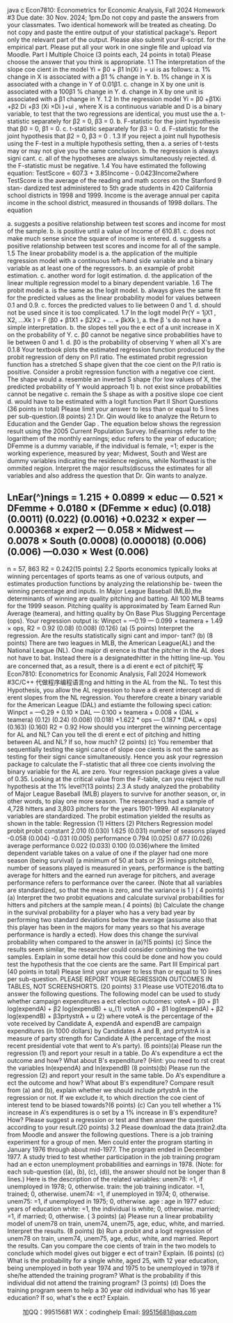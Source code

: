 java c
Econ7810:   Econometrics   for   Economic   Analysis,   Fall   2024
Homework   #3
Due   date:      30   Nov.      2024;   1pm.Do   not   copy   and   paste   the   answers   from   your   classmates. Two identical   homework    will   be   treated   as   cheating. Do not    copy   and   paste   the   entire   output   of   your   statistical   package's.   Report   only   the   relevant part   of the   output.    Please   also   submit   your R-script. for   the   empirical   part.   Please   put   all   your   work   in   one   single file   and   upload   via   Moodle.
Part   I
Multiple   Choice   (3   points   each,   24   points   in   total)
Please   choose   the   answer   that   you   think   is   appropriate.
1.1   The   interpretation   of   the   slope   coe         cient   in   the   model   Yi      =   β0    + β1   ln(Xi   )   =   ui      is   as follows:
a.    1%   change   in   X   is   associated   with   a   β1   %   change   in   Y.
b.    1%   change   in   X   is   associated   with   a   change   in   Y   of 0.01β1.
c.   change   in   X   by   one   unit   is   associated   with   a   100β1   %   change   in   Y.
d.   change   in   X   by   one   unit   is   associated   with   a   β1    change   in   Y.
1.2 In   the   regression   model   Yi      = β0 +β1Xi   +β2   Di   +β3   (Xi   ×Di   )+ui   , where   X   is   a   continuous variable   and   D   is   a   binary   variable,   to   test   that   the   two   regressions   are   identical,   you   must   use   the
a.   t-statistic   separately   for   β2    = 0,   β3    = 0.
b.   F-statistic   for   the   joint   hypothesis   that   β0    =   0,   β1    =   0.
c.   t-statistic   separately   for   β3    = 0.
d.   F-statistic   for   the   joint   hypothesis   that   β2    = 0,   β3    = 0   .
1.3   If   you   reject   a   joint   null   hypothesis   using   the   F-test   in   a   multiple   hypothesis   setting,   then
a.   a   series   of t-tests   may   or   may   not   give   you   the   same   conclusion.
b.   the   regression   is   always   signi    cant.
c.   all   of the   hypotheses   are   always   simultaneously   rejected.
d.   the   F-statistic   must   be   negative.
1.4   You   have   estimated   the   following   equation:
TestScore   = 607.3 + 3.85Income   - 0.0423Income2where   TestScore   is   the   average   of   the   reading   and   math   scores   on   the   Stanford   9   stan-   dardized   test   administered   to   5th   grade   students   in   420   California   school   districts   in   1998   and   1999.   Income   is   the   average   annual   per   capita   income   in   the   school   district,   measured   in   thousands   of   1998   dollars.   The   equation


a.   suggests   a   positive   relationship   between   test   scores   and   income   for   most   of the   sample.
b.   is   positive   until   a   value   of Income   of 610.81.
c.   does   not   make   much   sense   since   the   square   of income   is   entered.
d.   suggests   a   positive   relationship   between   test   scores   and   income   for   all   of the   sample.
1.5   The   linear   probability   model   is
a.   the application of   the multiple regression model with a continuous left-hand side variable   and   a   binary   variable   as   at   least   one   of the   regressors.
b.   an   example   of   probit   estimation.
c.   another   word   for   logit   estimation.
d.   the   application   of the   linear   multiple   regression   model   to   a   binary   dependent   variable.
1.6   The   probit   model
a.   is   the   same   as   the   logit   model.
b.      always   gives   the   same fit   for   the   predicted   values   as   the   linear   probability   model   for   values   between   0.1   and   0.9.
c.   forces   the   predicted   values   to   lie   between   0   and   1.
d.   should   not   be   used   since   it   is   too   complicated.
1.7 In   the   logit   model   Pr(Y   =   1jX1   ,   X2, ...Xk   ) =   F   (β0    + β1X1    + β2X2   + ... + βkXk   ),
a.   the   β   's   do   not   have   a   simple   interpretation.
b.   the   slopes   tell   you   the   e    ect   of a   unit   increase   in   X   on   the   probability   of Y.
c.   β0    cannot   be   negative   since   probabilities   have   to   lie   between   0   and   1.
d.   β0    is   the   probability   of   observing   Y   when   all   X's   are   0.1.8 Your textbook plots the estimated regression function produced by the probit regression   of deny on P/I ratio.    The estimated probit regression function   has   a   stretched      S       shape given   that   the   coe         cient   on   the   P/I   ratio   is   positive.    Consider   a   probit   regression   function   with   a negative   coe       cient.    The   shape   would
a.   resemble an inverted    S       shape   (for low values of   X, the predicted probability of   Y would   approach   1)
b.   not   exist   since   probabilities   cannot   be   negative
c.   remain   the      S      shape   as   with   a   positive   slope   coe       cient
d.   would   have   to   be   estimated   with   a   logit   function
Part   II
Short   Questions   (36 points   in   total)
Please   limit   your   answer   to   less   than   or   equal   to   5   lines   per   sub-question.(8   points)   2.1   Dr.      Qin   would   like   to   analyze   the      Return   to   Education   and   the   Gender   Gap   .       The   equation   below   shows   the   regression   result   using   the   2005   Current   Population   Survey.       lnEearnings    refer   to   the   logarithem   of   the   monthly   earnings;    educ    refers   to   the   year   of   education;   DFemme   is   a   dummy   variable,   if   the   individual   is   female,   =1;   exper   is the   working   experience,   measured   by   year;   Midwest,   South   and   West   are   dummy   variables   indicating   the   residence   regions,   while   Northeast   is   the   ommited   region.   Interpret   the   major   results(discuss the estimates for all variables and also   address   the   question   that   Dr.    Qin wants   to   analyze.


LnEar(^)nings         =       1.215 + 0.0899   × educ   — 0.521   × DFemme   + 0.0180   ×   (DFemme   × educ)
(0.018)      (0.0011)                                       (0.022)                                                (0.0016)
+0.0232   × exper   — 0.000368   × exper2    — 0.058   × Midwest — 0.0078   × South   (0.0008)                                       (0.000018)                                                                (0.006)                                                    (0.006)
—0.030   × West   (0.006)
-
n   = 57,   863   R2      =   0.242(15   points)   2.2   Sports   economics typically   looks   at winning   percentages   of sports teams   as   one   of various   outputs,   and   estimates   production   functions   by   analyzing   the   relationship   be-   tween   the   winning   percentage   and   inputs.   In   Major   League   Baseball   (MLB),the   determinants of winning are quality pitching and batting.    All   100 MLB teams for   the   1999   season.    Pitching quality   is   approximated   by      Team   Earned   Run   Average         (teamera),    and   hitting   quality   by On   Base   Plus   Slugging   Percentage       (ops).   Your   regression   output   is:
Winpct       =          —0.19 — 0.099   × teamera + 1.49   × ops,    R2    = 0.92 (0.08)       (0.008)                                             (0.126)
(a)   (5   points)   Interpret   the   regression.   Are   the   results   statistically   signi      cant   and   impor-   tant?
(b)   (8   points)   There   are   two   leagues   in   MLB,   the   American   League(AL)   and   the   National   League   (NL).   One   major   di    erence   is   that   the   pitcher   in   the   AL   does   not   have   to   bat.
Instead   there   is   a      designatedhitter      in   the   hitting   line-up.   You   are   concerned   that,   as   a   result,   there   is   a   di      erent   e      ect   of   pitchi代 写Econ7810: Econometrics for Economic Analysis, Fall 2024 Homework #3C/C++
代做程序编程语言ng   and   hitting   in   the   AL   from   the   NL.   To   test   this Hypothesis,   you   allow   the   AL   regression   to   have   a   di    erent   intercept   and   di    erent   slopes
from   the   NL   regression.   You   therefore   create   a   binary   variable   for   the   American   League   (DAL)   and   estiamte   the   following   speci      cation:
Winpct         =          —0.29 + 0.10   × DAL   — 0.100   × teamera   + 0.008   × (DAL   × teamera)   (0.12)      (0.24)                                  (0.008)                                              (0.018)
+1.622 * ops — 0.187 * (DAL   × ops) (0.163)                                 (0.160)               R2    = 0.92
How should you interpret the winning percentage for AL and NL? Can you tell the di    erent   e    ect   of pitching   and   hitting   between   AL   and   NL?   If so,   how   much?
(2   points)   (c)   You   remember   that   sequentially   testing   the   signi    cance   of slope   coe       cients   is   not   the   same   as   testing   for their   signi    cance   simultaneously.    Hence   you   ask   your   regression   package   to   calculate   the   F-statistic   that   all   three   coe         cients   involving   the   binary   variable   for the   AL   are   zero.   Your   regression   package   gives   a   value   of   0.35.    Looking   at   the   critical   value   from   the   F-table,   can   you   reject   the   null   hypothesis   at   the   1%   level?(13   points)   2.3   A   study   analyzed   the   probability   of   Major   League   Baseball   (MLB)   players to      survive      for   another   season,   or,   in   other   words,   to   play   one   more   season.   The   researchers   had   a   sample   of   4,728   hitters   and   3,803   pitchers   for   the   years   1901-1999.      All   explanatory   variables   are   standardized.   The   probit   estimation   yielded   the   results   as   shown   in   the   table:
Regression
(1) Hitters
(2) Pitchers
Regression   model
probit
probit
constant
2.010      (0.030)
1.625      (0.031)
number of   seasons played
-0.058      (0.004)
-0.031    (0.005)
performance
0.794      (0.025)
0.677      (0.026)
average performance
0.022      (0.033)
0.100      (0.036)where   the   limited   dependent   variable   takes   on   a   value   of   one   if   the   player   had   one   more   season   (being   survival)   (a   minimum   of   50   at   bats   or   25   innings   pitched),   number   of   seasons   played is measured in years,   performance   is   the   batting   average   for   hitters   and   the   earned   run   average   for   pitchers,   and   average   performance   refers   to   performance   over   the   career.      (Note   that   all   variables   are   standardized,   so   that   the   mean   is   zero,   and   the   variance   is   1   )
(   4   points)   (a)   Interpret   the   two   probit   equations   and   calculate   survival   probabilities   for hitters   and   pitchers   at   the   sample   mean.(   4   points)   (b)   Calculate   the   change   in   the   survival   probability   for   a   player   who   has   a   very   bad   year   by   performing   two   standard   deviations   below   the   average   (assume   also   that   this   player   has   been   in   the   majors   for   many   years   so   that   his   average   performance   is   hardly   a    ected).    How does this change the   survival   probability   when   compared   to   the   answer   in   (a)?(5   points)   (c)   Since   the   results   seem   similar,   the   researcher   could   consider   combining   the   two   samples.       Explain   in   some   detail   how   this   could   be   done    and   how   you   could   test   the   hypothesis   that   the   coe       cients   are   the   same.
Part   III
Empirical   part   (40   points   in total)
Please limit your answer to less than   or equal to   10 lines   per sub-question.    PLEASE REPORT   YOUR   REGRESSION   OUTCOMES   IN   TABLES,   NOT   SCREENSHORTS.
(20 points) 3.1 Please use   VOTE2016.dta   to   answer   the   following   questions.    The following   model   can   be   used   to   study   whether   campaign   expenditures   a    ect   election   outcomes:
voteA   = β0    + β1   log(expendA) + β2   log(expendB) + u_(1)
voteA   = β0   + β1   log(expendA) + β2   log(expendB) + β3prtystrA   + u   (2)
where voteA is the percentage of   the vote received by Candidate   A,   expendA   and   expendB   are   campaign   expenditures   (in   1000   dollars)   by   Candidates   A   and   B,   and prtystrA   is   a   measure   of   party   strength   for   Candidate   A   (the   percentage   of the   most   recent   presidential   vote   that   went   to   A's   party).
(6   points)(a)   Please   run   the   regression    (1)    and   report   your   result   in    a   table.       Do    A's   expenditure   a    ect   the   outcome   and   how?    What   about   B's   expenditure?    (Hint:    you   need   to
rst   creat   the   variables   ln(expendA)   and   ln(expendB)
(8   points)(b)   Please   run   the   regression   (2)   and   report   your   result   in   the   same   table.    Do   A's   expenditure   a    ect   the   outcome   and   how?    What   about   B's   expenditure?    Compare   result
from   (a)   and   (b),   explain   whether   we   should   include   prtystrA   in   the   regression   or   not.   If   we exclude   it,   to   which   direction   the   coe       cient   of interest   tend   to   be   biased   towards?(6   points)   (c)   Can   you   tell   whether   a   1%   increase   in   A's   expenditures   is   o    set   by    a   1%   increase   in   B's   expenditure?    How?    Please   suggest   a   regression   or   test   and   then   answer   the   question   according   to   your   result.(20 points) 3.2 Please download the data   jtrain2.dta from Moodle and   answer   the   following   questions.       There    is    a   job    training   experiment   for    a   group   of   men.       Men    could    enter    the   program   starting   in   January   1976 through   about   mid-1977.   The   program   ended   in   December   1977.    A   study   tried   to   test   whether   participation   in   the   job   training   program   had   an   e      ecton   unemployment   probabilities   and   earnings   in   1978.    (Note:    for   each   sub-question   ((a),   (b),   (c),   (d)),   the   answer   should   not   be   longer   than   8   lines.)   Here   is   the   description   of the   related   variables:
unem78:   =1,   if unemployed   in   1978;   0,   otherwise.
train:   the   job   training   indicator.   =1, trained;   0,   otherwise.   unem74:   =1,   if unemployed   in   1974;   0,   otherwise.
unem75:   =1,   if unemployed   in   1975;   0,   otherwise.   age   :   age   in   1977
educ:   years   of education
white:   =1,   the   individual   is   white;   0,   otherwise.   married;   =1,   if   married;   0,   otherwise.
( 3 points)   (a) Please   run   a   linear   probability   model   of   unem78 on   train, unem74, unem75, age,   educ,   white,   and   married.   Interpret   the   results.
(8   points)   (b)   Run   a probit   and   a   logit   regression   of unem78   on   train,   unem74,   unem75,   age,   educ, white,   and married.    Report the results.    Can you compare   the   coe         cients   of train in   the   two   models   to   conclude   which   model   gives   out   bigger   e    ect   of train?    Explain.
(6   points)   (c)   What   is   the   probability   for   a   single   white,   aged   25,   with   12   year   education,   being   unemployed   in   both   year   1974   and   1975   to   be   unemployed   in   1978   if   she/he   attended   the   training   program?    What   is   the   probability   if this   individual   did   not   attend   the   training   program?
(3   points)   (d)   Does the training   program seem to   help   a   30   year   old   individual   who   has   16   year   education?   If so,   what's   the   e    ect?    Explain.

         
加QQ：99515681  WX：codinghelp  Email: 99515681@qq.com
